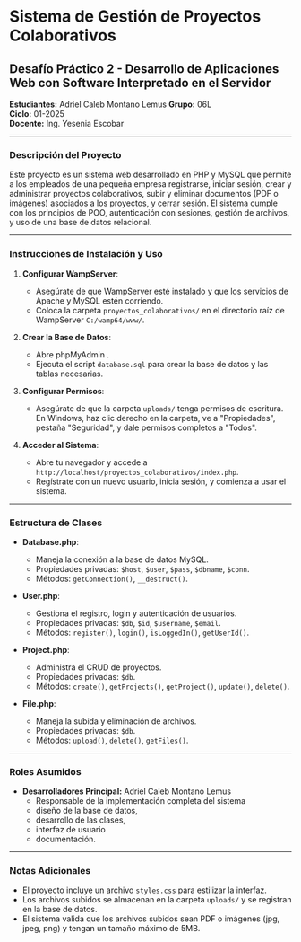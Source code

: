 # Sistema de Gestión de Proyectos Colaborativos

## Desafío Práctico 2 - Desarrollo de Aplicaciones Web con Software Interpretado en el Servidor

**Estudiantes:** Adriel Caleb Montano Lemus 
**Grupo:** 06L  
**Ciclo:** 01-2025  
**Docente:** Ing. Yesenia Escobar

---

### Descripción del Proyecto

Este proyecto es un sistema web desarrollado en PHP y MySQL que permite a los empleados de una pequeña empresa registrarse, iniciar sesión, crear y administrar proyectos colaborativos, subir y eliminar documentos (PDF o imágenes) asociados a los proyectos, y cerrar sesión. El sistema cumple con los principios de POO, autenticación con sesiones, gestión de archivos, y uso de una base de datos relacional.

---

### Instrucciones de Instalación y Uso

1. **Configurar WampServer**:
   - Asegúrate de que WampServer esté instalado y que los servicios de Apache y MySQL estén corriendo.
   - Coloca la carpeta `proyectos_colaborativos/` en el directorio raíz de WampServer `C:/wamp64/www/`.

2. **Crear la Base de Datos**:
   - Abre phpMyAdmin .
   - Ejecuta el script `database.sql` para crear la base de datos y las tablas necesarias.

3. **Configurar Permisos**:
   - Asegúrate de que la carpeta `uploads/` tenga permisos de escritura. En Windows, haz clic derecho en la carpeta, ve a "Propiedades", pestaña "Seguridad", y dale permisos completos a "Todos".

4. **Acceder al Sistema**:
   - Abre tu navegador y accede a `http://localhost/proyectos_colaborativos/index.php`.
   - Regístrate con un nuevo usuario, inicia sesión, y comienza a usar el sistema.

---

### Estructura de Clases

- **Database.php**:
  - Maneja la conexión a la base de datos MySQL.
  - Propiedades privadas: `$host`, `$user`, `$pass`, `$dbname`, `$conn`.
  - Métodos: `getConnection()`, `__destruct()`.

- **User.php**:
  - Gestiona el registro, login y autenticación de usuarios.
  - Propiedades privadas: `$db`, `$id`, `$username`, `$email`.
  - Métodos: `register()`, `login()`, `isLoggedIn()`, `getUserId()`.

- **Project.php**:
  - Administra el CRUD de proyectos.
  - Propiedades privadas: `$db`.
  - Métodos: `create()`, `getProjects()`, `getProject()`, `update()`, `delete()`.

- **File.php**:
  - Maneja la subida y eliminación de archivos.
  - Propiedades privadas: `$db`.
  - Métodos: `upload()`, `delete()`, `getFiles()`.

---

### Roles Asumidos

- **Desarrolladores Principal:** Adriel Caleb Montano Lemus
  - Responsable de la implementación completa del sistema
  -  diseño de la base de datos,
  -   desarrollo de las clases,
  -    interfaz de usuario 
  -    documentación.

---

### Notas Adicionales

- El proyecto incluye un archivo `styles.css` para estilizar la interfaz.
- Los archivos subidos se almacenan en la carpeta `uploads/` y se registran en la base de datos.
- El sistema valida que los archivos subidos sean PDF o imágenes (jpg, jpeg, png) y tengan un tamaño máximo de 5MB.
